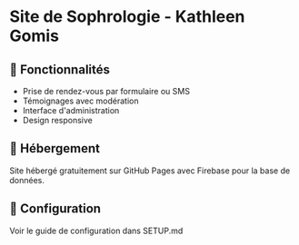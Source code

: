 # Site de Sophrologie - Kathleen Gomis

## 🌟 Fonctionnalités
- Prise de rendez-vous par formulaire ou SMS
- Témoignages avec modération
- Interface d'administration
- Design responsive

## 🚀 Hébergement
Site hébergé gratuitement sur GitHub Pages avec Firebase pour la base de données.

## 🔧 Configuration
Voir le guide de configuration dans SETUP.md